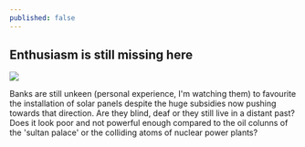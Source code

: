 ```yaml
---
published: false
---
```

## Enthusiasm is still missing here

![](https://preview.redd.it/fybinv5deo371.jpg?width=640&crop=smart&auto=webp&s=c99cd9e7eb3b87ee62c10479613cce8b5cbcf5e5)

Banks are still unkeen (personal experience, I'm watching them) to favourite the installation of solar panels despite the huge subsidies now pushing towards that direction.
Are they blind, deaf or they still live in a distant past? Does it look poor and not powerful enough compared to the oil colunns of the 'sultan palace' or the colliding atoms of nuclear power plants?